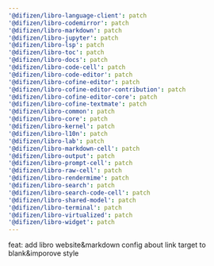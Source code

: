 ```yaml
---
'@difizen/libro-language-client': patch
'@difizen/libro-codemirror': patch
'@difizen/libro-markdown': patch
'@difizen/libro-jupyter': patch
'@difizen/libro-lsp': patch
'@difizen/libro-toc': patch
'@difizen/libro-docs': patch
'@difizen/libro-code-cell': patch
'@difizen/libro-code-editor': patch
'@difizen/libro-cofine-editor': patch
'@difizen/libro-cofine-editor-contribution': patch
'@difizen/libro-cofine-editor-core': patch
'@difizen/libro-cofine-textmate': patch
'@difizen/libro-common': patch
'@difizen/libro-core': patch
'@difizen/libro-kernel': patch
'@difizen/libro-l10n': patch
'@difizen/libro-lab': patch
'@difizen/libro-markdown-cell': patch
'@difizen/libro-output': patch
'@difizen/libro-prompt-cell': patch
'@difizen/libro-raw-cell': patch
'@difizen/libro-rendermime': patch
'@difizen/libro-search': patch
'@difizen/libro-search-code-cell': patch
'@difizen/libro-shared-model': patch
'@difizen/libro-terminal': patch
'@difizen/libro-virtualized': patch
'@difizen/libro-widget': patch
---
```


feat: add libro website&markdown config about link target to blank&imporove style
